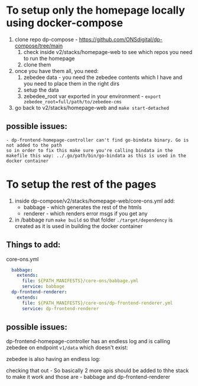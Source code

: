 # To setup only the homepage locally using docker-compose 

1. clone repo dp-compose - https://github.com/ONSdigital/dp-compose/tree/main
    1. check inside v2/stacks/homepage-web to see which repos you need to run the homepage
    2. clone them 
2. once you have them all, you need:
    1. zebedee data - you need the zebedee contents which I have and you need to place them in the right dirs
    2. setup the data
    3. zebedee_root var exported in your environment - `export zebedee_root=full/path/to/zebedee-cms`
3. go back to v2/stacks/homepage-web and `make start-detached`
## possible issues:
    - dp-frontend-homepage-controller can't find go-bindata binary. Go is not added to the path
    so in order to fix this make sure you're calling bindata in the makefile this way: ../.go/path/bin/go-bindata as this is used in the docker container

# To setup the rest of the pages

1. inside dp-compose/v2/stacks/homepage-web/core-ons.yml add:
    - babbage - which generates the rest of the htmls
    - renderer - which renders error msgs if you get any
2. in /babbage run `make build` so that folder `./target/dependency` is created as it is used in building the docker container

## Things to add:
core-ons.yml
```yaml
  babbage:
    extends: 
      file: ${PATH_MANIFESTS}/core-ons/babbage.yml
      service: babbage
  dp-frontend-renderer:
    extends:
      file: ${PATH_MANIFESTS}/core-ons/dp-frontend-renderer.yml
      service: dp-frontend-renderer
```

## possible issues:

dp-frontend-homepage-controller has an endless log and is calling zebedee on endpoint `v1/data` which doesn't exist:

zebedee is also having an endless log:

checking that out - So basically 2 more apis should  be added to thhe stack to make it work and those are - babbage  and dp-frontend-renderer